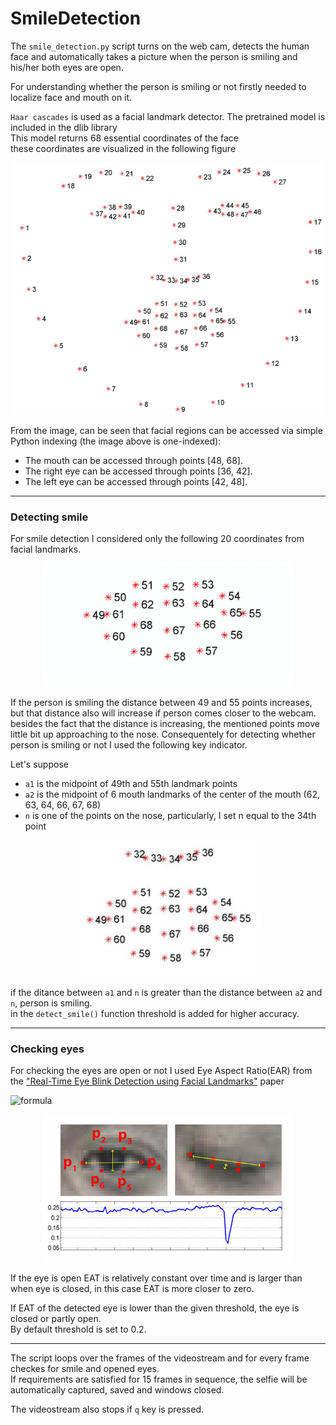 # SmileDetection
The `smile_detection.py` script turns on the web cam, detects the human face and automatically takes a picture when the person is smiling and his/her both eyes are open. 

For understanding whether the person is smiling or not firstly needed to localize face and mouth on it.




`Haar cascades` is used as a facial landmark detector. The pretrained model is included in the dlib library  
This model returns 68 essential coordinates of the face \
these coordinates are visualized in the following figure

<p align="center">
<img src="Images/facial_landmarks_68markup.jpg" alt="facial landmarks" width="500" class="center"/> 
</p>

From the image, can be seen that facial regions can be accessed via simple Python indexing (the image above is one-indexed):

- The mouth can be accessed through points [48, 68].
- The right eye can be accessed through points [36, 42].
- The left eye can be accessed through points [42, 48].


____
### Detecting smile

For smile detection I considered only the following 20 coordinates from facial landmarks.

<p align="center">
<img src="Images/mouth.png" alt="mouth landmarks" width="400" class="center"/> 
</p>

If the person is smiling the distance between 49 and 55 points increases, but that distance also will increase if person comes closer to the webcam.
besides the fact that the distance is increasing, the mentioned points move little bit up approaching to the nose.
Consequentely for detecting whether person is smiling or not I used the following key indicator. 


Let's suppose 
- `a1` is the midpoint of 49th and 55th landmark points  
- `a2` is the midpoint of 6 mouth landmarks of the center of the mouth (62, 63, 64, 66, 67, 68)  
- `n` is one of the points on the nose, particularly, I set n equal to the 34th point   
	
	
<p align="center">
<img src="Images/mouth_and_nose.jpg" alt="mouth and nose landmarks" width="300" class="center"/> 
</p>

if the ditance between `a1` and `n` is greater than the distance between `a2` and `n`, person is smiling. \
in the `detect_smile()` function threshold is added for higher accuracy.

____
### Checking eyes

For checking the eyes are open or not I used Eye Aspect Ratio(EAR) from the ["Real-Time Eye Blink Detection using Facial Landmarks"](http://vision.fe.uni-lj.si/cvww2016/proceedings/papers/05.pdf) paper

 
![formula](https://render.githubusercontent.com/render/math?math=EAT=\frac{||p_2-p_6||%2B||p_3-p_5||}{2||p_1-p_4||})

<p align="center">
<img src="Images/EAR.jpg" alt="EAR visualization" width="400" class="center"/> 
</p>

If the eye is open EAT is relatively constant over time and is larger than when eye is closed, in this case EAT is more closer to zero.

If EAT of the detected eye is lower than the given threshold, the eye is closed or partly open. \
By default threshold is set to 0.2.

____

The script loops over the frames of the videostream and for every frame checkes for smile and opened eyes. \
If requirements are satisfied for 15 frames in sequence, the selfie will be automatically captured, saved and windows closed. 

The videostream also stops if `q` key is pressed.

